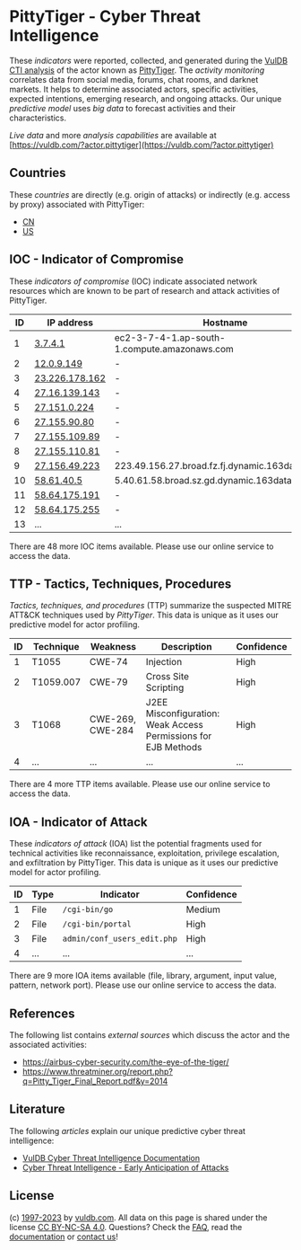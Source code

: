 # PittyTiger - Cyber Threat Intelligence

These _indicators_ were reported, collected, and generated during the [VulDB CTI analysis](https://vuldb.com/?kb.cti) of the actor known as [PittyTiger](https://vuldb.com/?actor.pittytiger). The _activity monitoring_ correlates data from social media, forums, chat rooms, and darknet markets. It helps to determine associated actors, specific activities, expected intentions, emerging research, and ongoing attacks. Our unique _predictive model_ uses _big data_ to forecast activities and their characteristics.

_Live data_ and more _analysis capabilities_ are available at [https://vuldb.com/?actor.pittytiger](https://vuldb.com/?actor.pittytiger)

## Countries

These _countries_ are directly (e.g. origin of attacks) or indirectly (e.g. access by proxy) associated with PittyTiger:

* [CN](https://vuldb.com/?country.cn)
* [US](https://vuldb.com/?country.us)

## IOC - Indicator of Compromise

These _indicators of compromise_ (IOC) indicate associated network resources which are known to be part of research and attack activities of PittyTiger.

ID | IP address | Hostname | Campaign | Confidence
-- | ---------- | -------- | -------- | ----------
1 | [3.7.4.1](https://vuldb.com/?ip.3.7.4.1) | ec2-3-7-4-1.ap-south-1.compute.amazonaws.com | - | Medium
2 | [12.0.9.149](https://vuldb.com/?ip.12.0.9.149) | - | - | High
3 | [23.226.178.162](https://vuldb.com/?ip.23.226.178.162) | - | - | High
4 | [27.16.139.143](https://vuldb.com/?ip.27.16.139.143) | - | - | High
5 | [27.151.0.224](https://vuldb.com/?ip.27.151.0.224) | - | - | High
6 | [27.155.90.80](https://vuldb.com/?ip.27.155.90.80) | - | - | High
7 | [27.155.109.89](https://vuldb.com/?ip.27.155.109.89) | - | - | High
8 | [27.155.110.81](https://vuldb.com/?ip.27.155.110.81) | - | - | High
9 | [27.156.49.223](https://vuldb.com/?ip.27.156.49.223) | 223.49.156.27.broad.fz.fj.dynamic.163data.com.cn | - | High
10 | [58.61.40.5](https://vuldb.com/?ip.58.61.40.5) | 5.40.61.58.broad.sz.gd.dynamic.163data.com.cn | - | High
11 | [58.64.175.191](https://vuldb.com/?ip.58.64.175.191) | - | - | High
12 | [58.64.175.255](https://vuldb.com/?ip.58.64.175.255) | - | - | High
13 | ... | ... | ... | ...

There are 48 more IOC items available. Please use our online service to access the data.

## TTP - Tactics, Techniques, Procedures

_Tactics, techniques, and procedures_ (TTP) summarize the suspected MITRE ATT&CK techniques used by _PittyTiger_. This data is unique as it uses our predictive model for actor profiling.

ID | Technique | Weakness | Description | Confidence
-- | --------- | -------- | ----------- | ----------
1 | T1055 | CWE-74 | Injection | High
2 | T1059.007 | CWE-79 | Cross Site Scripting | High
3 | T1068 | CWE-269, CWE-284 | J2EE Misconfiguration: Weak Access Permissions for EJB Methods | High
4 | ... | ... | ... | ...

There are 4 more TTP items available. Please use our online service to access the data.

## IOA - Indicator of Attack

These _indicators of attack_ (IOA) list the potential fragments used for technical activities like reconnaissance, exploitation, privilege escalation, and exfiltration by PittyTiger. This data is unique as it uses our predictive model for actor profiling.

ID | Type | Indicator | Confidence
-- | ---- | --------- | ----------
1 | File | `/cgi-bin/go` | Medium
2 | File | `/cgi-bin/portal` | High
3 | File | `admin/conf_users_edit.php` | High
4 | ... | ... | ...

There are 9 more IOA items available (file, library, argument, input value, pattern, network port). Please use our online service to access the data.

## References

The following list contains _external sources_ which discuss the actor and the associated activities:

* https://airbus-cyber-security.com/the-eye-of-the-tiger/
* https://www.threatminer.org/report.php?q=Pitty_Tiger_Final_Report.pdf&y=2014

## Literature

The following _articles_ explain our unique predictive cyber threat intelligence:

* [VulDB Cyber Threat Intelligence Documentation](https://vuldb.com/?kb.cti)
* [Cyber Threat Intelligence - Early Anticipation of Attacks](https://www.scip.ch/en/?labs.20201022)

## License

(c) [1997-2023](https://vuldb.com/?kb.changelog) by [vuldb.com](https://vuldb.com/?kb.about). All data on this page is shared under the license [CC BY-NC-SA 4.0](https://creativecommons.org/licenses/by-nc-sa/4.0/). Questions? Check the [FAQ](https://vuldb.com/?kb.faq), read the [documentation](https://vuldb.com/?kb) or [contact us](https://vuldb.com/?contact)!
